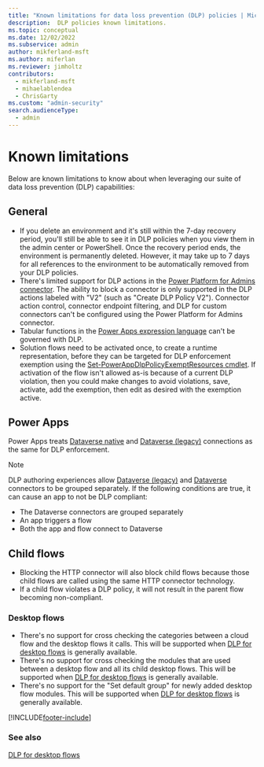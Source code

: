 ```yaml
---
title: "Known limitations for data loss prevention (DLP) policies | MicrosoftDocs"
description:  DLP policies known limitations.
ms.topic: conceptual
ms.date: 12/02/2022
ms.subservice: admin
author: mikferland-msft
ms.author: miferlan
ms.reviewer: jimholtz
contributors:
  - mikferland-msft
  - mihaelablendea
  - ChrisGarty
ms.custom: "admin-security"
search.audienceType: 
  - admin
---
```


# Known limitations
Below are known limitations to know about when leveraging our suite of data loss prevention (DLP) capabilities:

## General
- If you delete an environment and it's still within the 7-day recovery period, you'll still be able to see it in DLP policies when you view them in the admin center or PowerShell. Once the recovery period ends, the environment is permanently deleted. However, it may take up to 7 days for all references to the environment to be automatically removed from your DLP policies.
- There's limited support for DLP actions in the [Power Platform for Admins connector](/connectors/powerplatformforadmins/). The ability to block a connector is only supported in the DLP actions labeled with "V2" (such as "Create DLP Policy V2"). Connector action control, connector endpoint filtering, and DLP for custom connectors can't be configured using the Power Platform for Admins connector.
- Tabular functions in the [Power Apps expression language](/powerapps/maker/canvas-apps/formula-reference) can't be governed with DLP.
- Solution flows need to be activated once, to create a runtime representation, before they can be targeted for DLP enforcement exemption using the [Set-PowerAppDlpPolicyExemptResources cmdlet](/powershell/module/microsoft.powerapps.administration.powershell/set-powerappdlppolicyexemptresources). If activation of the flow isn't allowed as-is because of a current DLP violation, then you could make changes to avoid violations, save, activate, add the exemption, then edit as desired with the exemption active.

## Power Apps
Power Apps treats [Dataverse native](/power-apps/maker/canvas-apps/data-platform-create-app-scratch) and [Dataverse (legacy)](/connectors/commondataservice/) connections as the same for DLP enforcement. 

> [!NOTE]
> DLP authoring experiences allow [Dataverse (legacy)](/connectors/commondataservice/) and [Dataverse](/connectors/commondataserviceforapps/) connectors to be grouped separately. If the following conditions are true, it can cause an app to not be DLP compliant:
> - The Dataverse connectors are grouped separately
> - An app triggers a flow 
> - Both the app and flow connect to Dataverse

## Child flows
- Blocking the HTTP connector will also block child flows because those child flows are called using the same HTTP connector technology.
- If a child flow violates a DLP policy, it will not result in the parent flow becoming non-compliant.

### Desktop flows
- There's no support for cross checking the categories between a cloud flow and the desktop flows it calls. This will be supported when [DLP for desktop flows](/power-automate/prevent-data-loss#data-loss-prevention-dlp-for-desktop-flows-preview) is generally available.
- There's no support for cross checking the modules that are used between a desktop flow and all its child desktop flows. This will be supported when [DLP for desktop flows](/power-automate/prevent-data-loss#data-loss-prevention-dlp-for-desktop-flows-preview) is generally available.
- There's no support for the "Set default group" for newly added desktop flow modules. This will be supported when [DLP for desktop flows](/power-automate/prevent-data-loss#data-loss-prevention-dlp-for-desktop-flows-preview) is generally available.


[!INCLUDE[footer-include](../includes/footer-banner.md)]

### See also
[DLP for desktop flows](/power-automate/prevent-data-loss#data-loss-prevention-dlp-for-desktop-flows-preview)
